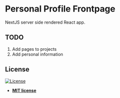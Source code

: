 # Personal Profile Frontpage

NextJS server side rendered React app.

## TODO

1. Add pages to projects
2. Add personal information

## License

[![License](http://img.shields.io/:license-mit-blue.svg?style=flat-square)](http://badges.mit-license.org)

- **[MIT license](http://opensource.org/licenses/mit-license.php)**
